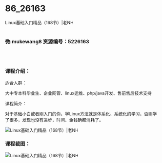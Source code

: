 # 86_26163
Linux基础入门精品（168节）|老NH
<br/></br>
<h3>微:mukewang8 资源编号：5226163</h3>
<br/></br>
<h3>课程介绍：</h3>
<p>适合人群：</p>
<p>大中专本科毕业生、企业网管、linux运维、php/java开发、售前售后技术支持</p>
<p>课程简介：</p>
<p>对于基础小白或者刚入门的你，学<a title="查看与 Linux 相关的文章" target="_blank">Linux</a>方法就是体系化、系统化的学习，否则学了很多，发现也没有进步，时间、金钱确都消耗了。</p>
<p><img src="https://www.ko996.com/wp-content/uploads/img/2022/09/1-7.png" alt="Linux基础入门精品（168节）|老NH"></p>
<div class="info-desc">
<h3>课程截图：</h3>
<p><img src="https://www.ko996.com/wp-content/uploads/img/2022/09/2-9.png" alt="Linux基础入门精品（168节）|老NH"></p>


			
</div>
